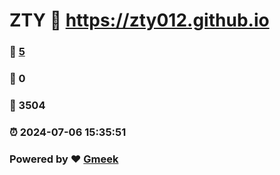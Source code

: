 # ZTY :link: https://zty012.github.io 
### :page_facing_up: [5](https://zty012.github.io/tag.html) 
### :speech_balloon: 0 
### :hibiscus: 3504 
### :alarm_clock: 2024-07-06 15:35:51 
### Powered by :heart: [Gmeek](https://github.com/Meekdai/Gmeek)
